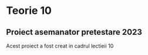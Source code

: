 <h1>Teorie 10</h1>
<h2>Proiect asemanator pretestare 2023</h2>
<p>Acest proiect a fost creat in cadrul lectieii 10</p>